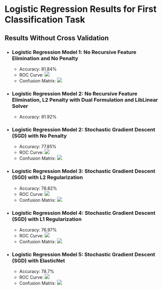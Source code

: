 # Logistic Regression Results for First Classification Task

## Results Without Cross Validation

- ### Logistic Regression Model 1: No Recursive Feature Elimination and No Penalty
  - Accuracy: 81.84%
  - ROC Curve: ![](../../../images/logistic-regression/logistic-regression-roc-curve.png)
  - Confusion Matrix: ![](../../../images/logistic-regression/logistic-regression-confusion-matrix.png)

- ### Logistic Regression Model 2: No Recursive Feature Elimination, L2 Penalty with Dual Formulation and LibLinear Solver
  - Accuracy: 81.92% 


- ### Logistic Regression Model 2: Stochastic Gradient Descent (SGD) with No Penalty
  - Accuracy: 77.85%
  - ROC Curve: ![](../../../images/logistic-regression/sgd-log-reg-np-roc-curve.png)
  - Confusion Matrix: ![](../../../images/logistic-regression/sgd-log-reg-np-confusion-matrix.png)

- ### Logistic Regression Model 3: Stochastic Gradient Descent (SGD) with L2 Regularization
  - Accuracy: 78.82%
  - ROC Curve: ![](../../../images/logistic-regression/sgd-log-reg-l2-roc-curve.png)
  - Confusion Matrix: ![](../../../images/logistic-regression/sgd-log-reg-l2-confusion-matrix.png)

- ### Logistic Regression Model 4: Stochastic Gradient Descent (SGD) with L1 Regularization
  - Accuracy: 76.97%
  - ROC Curve: ![](../../../images/logistic-regression/sgd-log-reg-l1-roc-curve.png)
  - Confusion Matrix: ![](../../../images/logistic-regression/sgd-log-reg-l1-confusion-matrix.png)

- ### Logistic Regression Model 5: Stochastic Gradient Descent (SGD) with ElasticNet
  - Accuracy: 78.7%
  - ROC Curve: ![](../../../images/logistic-regression/sgd-log-reg-elasticnet-roc-curve.png)
  - Confusion Matrix: ![](../../../images/logistic-regression/sgd-log-reg-elasticnet-confusion-matrix.png)
